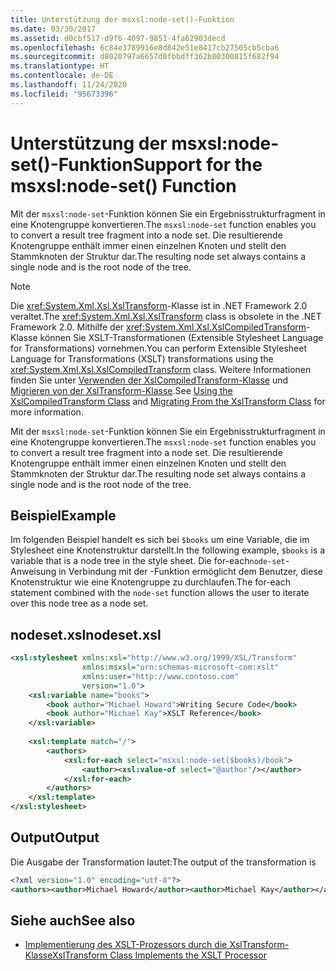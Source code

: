 ```yaml
---
title: Unterstützung der msxsl:node-set()-Funktion
ms.date: 03/30/2017
ms.assetid: d0cbf517-d9f6-4097-9851-4fa62903decd
ms.openlocfilehash: 6c84e3789916e8d842e51e8417cb27505cb5cba6
ms.sourcegitcommit: d8020797a6657d0fbbdff362b80300815f682f94
ms.translationtype: HT
ms.contentlocale: de-DE
ms.lasthandoff: 11/24/2020
ms.locfileid: "95673396"
---
```

# <a name="support-for-the-msxslnode-set-function"></a><span data-ttu-id="59137-102">Unterstützung der msxsl:node-set()-Funktion</span><span class="sxs-lookup"><span data-stu-id="59137-102">Support for the msxsl:node-set() Function</span></span>

<span data-ttu-id="59137-103">Mit der `msxsl:node-set`-Funktion können Sie ein Ergebnisstrukturfragment in eine Knotengruppe konvertieren.</span><span class="sxs-lookup"><span data-stu-id="59137-103">The `msxsl:node-set` function enables you to convert a result tree fragment into a node set.</span></span> <span data-ttu-id="59137-104">Die resultierende Knotengruppe enthält immer einen einzelnen Knoten und stellt den Stammknoten der Struktur dar.</span><span class="sxs-lookup"><span data-stu-id="59137-104">The resulting node set always contains a single node and is the root node of the tree.</span></span>  
  
> [!NOTE]
> <span data-ttu-id="59137-105">Die <xref:System.Xml.Xsl.XslTransform>-Klasse ist in .NET Framework 2.0 veraltet.</span><span class="sxs-lookup"><span data-stu-id="59137-105">The <xref:System.Xml.Xsl.XslTransform> class is obsolete in the .NET Framework 2.0.</span></span> <span data-ttu-id="59137-106">Mithilfe der <xref:System.Xml.Xsl.XslCompiledTransform>-Klasse können Sie XSLT-Transformationen (Extensible Stylesheet Language for Transformations) vornehmen.</span><span class="sxs-lookup"><span data-stu-id="59137-106">You can perform Extensible Stylesheet Language for Transformations (XSLT) transformations using the <xref:System.Xml.Xsl.XslCompiledTransform> class.</span></span> <span data-ttu-id="59137-107">Weitere Informationen finden Sie unter [Verwenden der XslCompiledTransform-Klasse](using-the-xslcompiledtransform-class.md) und [Migrieren von der XslTransform-Klasse](migrating-from-the-xsltransform-class.md).</span><span class="sxs-lookup"><span data-stu-id="59137-107">See [Using the XslCompiledTransform Class](using-the-xslcompiledtransform-class.md) and [Migrating From the XslTransform Class](migrating-from-the-xsltransform-class.md) for more information.</span></span>  
  
 <span data-ttu-id="59137-108">Mit der `msxsl:node-set`-Funktion können Sie ein Ergebnisstrukturfragment in eine Knotengruppe konvertieren.</span><span class="sxs-lookup"><span data-stu-id="59137-108">The `msxsl:node-set` function enables you to convert a result tree fragment into a node set.</span></span> <span data-ttu-id="59137-109">Die resultierende Knotengruppe enthält immer einen einzelnen Knoten und stellt den Stammknoten der Struktur dar.</span><span class="sxs-lookup"><span data-stu-id="59137-109">The resulting node set always contains a single node and is the root node of the tree.</span></span>  
  
## <a name="example"></a><span data-ttu-id="59137-110">Beispiel</span><span class="sxs-lookup"><span data-stu-id="59137-110">Example</span></span>  

 <span data-ttu-id="59137-111">Im folgenden Beispiel handelt es sich bei `$books` um eine Variable, die im Stylesheet eine Knotenstruktur darstellt.</span><span class="sxs-lookup"><span data-stu-id="59137-111">In the following example, `$books` is a variable that is a node tree in the style sheet.</span></span> <span data-ttu-id="59137-112">Die for-each`node-set`-Anweisung in Verbindung mit der -Funktion ermöglicht dem Benutzer, diese Knotenstruktur wie eine Knotengruppe zu durchlaufen.</span><span class="sxs-lookup"><span data-stu-id="59137-112">The for-each statement combined with the `node-set` function allows the user to iterate over this node tree as a node set.</span></span>  
  
## <a name="nodesetxsl"></a><span data-ttu-id="59137-113">nodeset.xsl</span><span class="sxs-lookup"><span data-stu-id="59137-113">nodeset.xsl</span></span>  
  
```xml  
<xsl:stylesheet xmlns:xsl="http://www.w3.org/1999/XSL/Transform"  
                xmlns:msxsl="urn:schemas-microsoft-com:xslt"  
                xmlns:user="http://www.contoso.com"  
                version="1.0">  
    <xsl:variable name="books">  
        <book author="Michael Howard">Writing Secure Code</book>  
        <book author="Michael Kay">XSLT Reference</book>  
    </xsl:variable>  
  
    <xsl:template match="/">  
        <authors>  
            <xsl:for-each select="msxsl:node-set($books)/book">
                <author><xsl:value-of select="@author"/></author>  
            </xsl:for-each>  
        </authors>  
    </xsl:template>  
</xsl:stylesheet>  
```  
  
## <a name="output"></a><span data-ttu-id="59137-114">Output</span><span class="sxs-lookup"><span data-stu-id="59137-114">Output</span></span>  

 <span data-ttu-id="59137-115">Die Ausgabe der Transformation lautet:</span><span class="sxs-lookup"><span data-stu-id="59137-115">The output of the transformation is</span></span>  
  
```xml  
<?xml version="1.0" encoding="utf-8"?>  
<authors><author>Michael Howard</author><author>Michael Kay</author></authors>  
```  
  
## <a name="see-also"></a><span data-ttu-id="59137-116">Siehe auch</span><span class="sxs-lookup"><span data-stu-id="59137-116">See also</span></span>

- [<span data-ttu-id="59137-117">Implementierung des XSLT-Prozessors durch die XslTransform-Klasse</span><span class="sxs-lookup"><span data-stu-id="59137-117">XslTransform Class Implements the XSLT Processor</span></span>](xsltransform-class-implements-the-xslt-processor.md)
